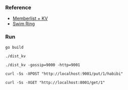 
### Reference
- [Memberlist + KV](https://reintech.io/blog/implementing-distributed-key-value-store-go/)
- [Swim Ring](https://github.com/hungys/swimring)

### Run

```sh
go build
```

```shell
./dist_kv
```


```shell
./dist_kv -gossip=9000 -http=9001
```

```shell
curl -Ss -XPOST "http://localhost:9001/put/1/habibi"
```

```shell
curl -Ss -XGET "http://localhost:8001/get/1" 
```
